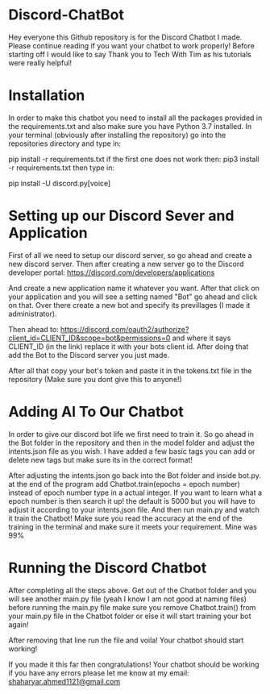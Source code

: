# Discord-ChatBot

Hey everyone this Github repository is for the Discord Chatbot I made. Please continue reading if you want your chatbot to work properly! Before starting off I would like to say Thank you to Tech With Tim as his tutorials were really helpful!

# Installation
In order to make this chatbot you need to install all the packages provided in the requirements.txt and also make sure you have Python 3.7 installed. In your terminal (obviously after installing the repository) go into the repositories directory and type in:

pip install -r requirements.txt if the first one does not work then:  pip3 install -r requirements.txt
then type in:

pip install -U discord.py[voice]

# Setting up our Discord Sever and Application
First of all we need to setup our discord server, so go ahead and create a new discord server. Then after creating a new server go to the Discord developer portal:
https://discord.com/developers/applications

And create a new application name it whatever you want. After that click on your application and you will see a setting named "Bot" go ahead and click on that. Over there create a new bot and specify its previllages (I made it administrator). 

Then ahead to: https://discord.com/oauth2/authorize?client_id=CLIENT_ID&scope=bot&permissions=0 and where it says CLIENT_ID (in the link) replace it with your bots client id. After doing that add the Bot to the Discord server you just made.

After all that copy your bot's token and paste it in the tokens.txt file in the repository (Make sure you dont give this to anyone!)

# Adding AI To Our Chatbot
In order to give our discord bot life we first need to train it. So go ahead in the Bot folder in the repository and then in the model folder and adjust the intents.json file as you wish. I have added a few basic tags you can add or delete new tags but make sure its in the correct format!

After adjusting the intents.json go back into the Bot folder and inside bot.py. at the end of the program add Chatbot.train(epochs = epoch number) instead of epoch number type in a actual integer. If you want to learn what a epoch number is then search it up! the default is 5000 but you will have to adjust it according to your intents.json file. And then run main.py and watch it train the Chatbot! Make sure you read the accuracy at the end of the training in the terminal and make sure it meets your requirement. Mine was 99%

# Running the Discord Chatbot
After completing all the steps above. Get out of the Chatbot folder and you will see another main.py file (yeah I know I am not good at naming files) before running the main.py file make sure you remove Chatbot.train() from your main.py file in the Chatbot folder or else it will start training your bot again!

After removing that line run the file and voila! Your chatbot should start working!

If you made it this far then congratulations! Your chatbot should be working if you have any errors please let me know at my email:
shaharyar.ahmed1121@gmail.com
